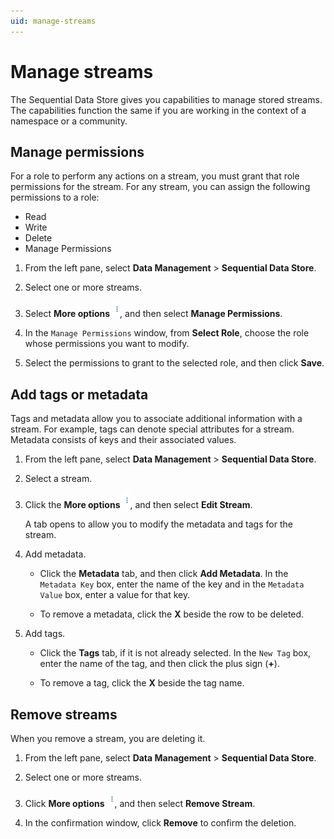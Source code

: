```yaml
---
uid: manage-streams
---
```

# Manage streams

The Sequential Data Store gives you capabilities to manage stored streams. The capabilities function the same if you are working in the context of a namespace or a community.

## Manage permissions

For a role to perform any actions on a stream, you must grant that role permissions for the stream. For any stream, you can assign the following permissions to a role:

- Read
- Write
- Delete
- Manage Permissions

1. From the left pane, select **Data Management** > **Sequential Data Store**.

1. Select one or more streams.

1. Select **More options** ![More options icon](../../images/more-options-wite-background.png), and then select **Manage Permissions**.

1. In the `Manage Permissions` window, from **Select Role**, choose the role whose permissions you want to modify.

1. Select the permissions to grant to the selected role, and then click **Save**.

## Add tags or metadata

Tags and metadata allow you to associate additional information with a stream. For example, tags can denote special attributes for a stream. Metadata consists of keys and their associated values.

1. From the left pane, select **Data Management** > **Sequential Data Store**.

1. Select a stream.

1. Click the **More options** ![More options icon](../../images/more-options-wite-background.png), and then select **Edit Stream**.

   A tab opens to allow you to modify the metadata and tags for the stream.

1. Add metadata.

   - Click the **Metadata** tab, and then click **Add Metadata**. In the `Metadata Key` box, enter the name of the key and in the `Metadata Value` box, enter a value for that key.

   - To remove a metadata, click the **X** beside the row to be deleted.

1. Add tags.

   - Click the **Tags** tab, if it is not already selected. In the `New Tag` box, enter the name of the tag, and then click the plus sign (**+**).
   
   - To remove a tag, click the **X** beside the tag name.

## Remove streams

When you remove a stream, you are deleting it.

1. From the left pane, select **Data Management** > **Sequential Data Store**.

1. Select one or more streams.

1. Click **More options** ![More options icon](../../images/more-options-wite-background.png), and then select **Remove Stream**.

1. In the confirmation window, click **Remove** to confirm the deletion.